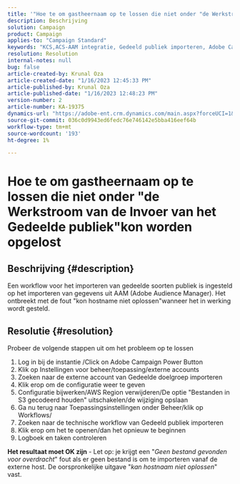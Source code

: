 ```yaml
---
title: '"Hoe te om gastheernaam op te lossen die niet onder "de Werkstroom van de Invoer van het Gedeelde publiek"kon worden opgelost'
description: Beschrijving
solution: Campaign
product: Campaign
applies-to: "Campaign Standard"
keywords: "KCS,ACS-AAM integratie, Gedeeld publiek importeren, Adobe Campaign Standard,"
resolution: Resolution
internal-notes: null
bug: false
article-created-by: Krunal Oza
article-created-date: "1/16/2023 12:45:33 PM"
article-published-by: Krunal Oza
article-published-date: "1/16/2023 12:48:23 PM"
version-number: 2
article-number: KA-19375
dynamics-url: "https://adobe-ent.crm.dynamics.com/main.aspx?forceUCI=1&pagetype=entityrecord&etn=knowledgearticle&id=ed9ceba9-9b95-ed11-aad1-6045bd006793"
source-git-commit: 036c0d9943ed6fedc76e746142e5bba416eef64b
workflow-type: tm+mt
source-wordcount: '193'
ht-degree: 1%

---
```


# Hoe te om gastheernaam op te lossen die niet onder &quot;de Werkstroom van de Invoer van het Gedeelde publiek&quot;kon worden opgelost

## Beschrijving {#description}

Een workflow voor het importeren van gedeelde soorten publiek is ingesteld op het importeren van gegevens uit AAM (Adobe Audience Manager). Het ontbreekt met de fout &quot;kon hostname niet oplossen&quot;wanneer het in werking wordt gesteld.

## Resolutie {#resolution}


Probeer de volgende stappen uit om het probleem op te lossen

1. Log in bij de instantie /Click on Adobe Campaign Power Button
2. Klik op Instellingen voor beheer/toepassing/externe accounts
3. Zoeken naar de externe account van Gedeelde doelgroep importeren
4. Klik erop om de configuratie weer te geven
5. Configuratie bijwerken/AWS Region verwijderen/De optie &quot;Bestanden in S3 gecodeerd houden&quot; uitschakelen/de wijziging opslaan
6. Ga nu terug naar Toepassingsinstellingen onder Beheer/klik op Workflows/
7. Zoeken naar de technische workflow van Gedeeld publiek importeren
8. Klik erop om het te openen/dan het opnieuw te beginnen
9. Logboek en taken controleren


<b>Het resultaat moet OK zijn</b> - Let op: je krijgt een &quot;*Geen bestand gevonden voor overdracht*&quot; fout als er geen bestand is om te importeren vanaf de externe host. De oorspronkelijke uitgave &quot;*kan hostnaam niet oplossen*&quot; vast.
